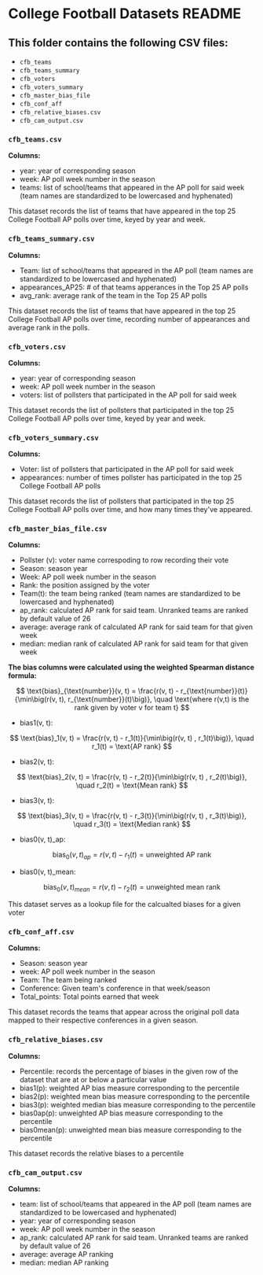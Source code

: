 # College Football Datasets README
## This folder contains the following CSV files:

- `cfb_teams`
- `cfb_teams_summary`
- `cfb_voters`
- `cfb_voters_summary`
- `cfb_master_bias_file`
- `cfb_conf_aff`
- `cfb_relative_biases.csv`
- `cfb_cam_output.csv`

### `cfb_teams.csv`
<b>Columns:</b>

- year: year of corresponding season
- week: AP poll week number in the season
- teams: list of school/teams that appeared in the AP poll for said week (team names are standardized to be lowercased and hyphenated)

This dataset records the list of teams that have appeared in the top 25 College Football AP polls over time, keyed by year and week. 

### `cfb_teams_summary.csv`
<b>Columns:</b>

- Team: list of school/teams that appeared in the AP poll (team names are standardized to be lowercased and hyphenated)
- appearances_AP25: # of that teams apperances in the Top 25 AP polls
- avg_rank: average rank of the team in the Top 25 AP polls

This dataset records the list of teams that have appeared in the top 25 College Football AP polls over time, recording number of appearances and average rank in the polls. 

### `cfb_voters.csv`
<b>Columns:</b>

- year: year of corresponding season
- week: AP poll week number in the season
- voters: list of pollsters that participated in the AP poll for said week

This dataset records the list of pollsters that participated in the top 25 College Football AP polls over time, keyed by year and week. 

### `cfb_voters_summary.csv`
<b>Columns:</b>

- Voter: list of pollsters that participated in the AP poll for said week
- appearances: number of times pollster has participated in the top 25 College Football AP polls

This dataset records the list of pollsters that participated in the top 25 College Football AP polls over time, and how many times they've appeared. 

### `cfb_master_bias_file.csv`
<b>Columns:</b>

- Pollster (v): voter name correspoding to row recording their vote 
- Season: season year
- Week: AP poll week number in the season
- Rank: the position assigned by the voter
- Team(t): the team being ranked (team names are standardized to be lowercased and hyphenated)
- ap_rank: calculated AP rank for said team. Unranked teams are ranked by default value of 26
- average: average rank of calculated AP rank for said team for that given week
- median: median rank of calculated AP rank for said team for that given week
 
<b>The bias columns were calculated using the weighted Spearman distance formula:</b>

$$
\text{bias}_{\text{number}}(v, t) = \frac{r(v, t) - r_{\text{number}}(t)}{\min\big(r(v, t), r_{\text{number}}(t)\big)}, \quad 
\text{where r(v,t) is the rank given by voter v for team t}
$$
 

- bias1(v, t): 

$$
\text{bias}_1(v, t) = \frac{r(v, t) - r_1(t)}{\min\big(r(v, t) , r_1(t)\big)}, \quad r_1(t) = \text{AP rank}
$$

- bias2(v, t): 

$$
\text{bias}_2(v, t) = \frac{r(v, t) - r_2(t)}{\min\big(r(v, t) , r_2(t)\big)}, \quad r_2(t) = \text{Mean rank}
$$
- bias3(v, t):

$$
\text{bias}_3(v, t) = \frac{r(v, t) - r_3(t)}{\min\big(r(v, t) , r_3(t)\big)}, \quad r_3(t) = \text{Median rank}
$$

- bias0(v, t)_ap:

$$
\text{bias}_0(v, t)_{ap} = r(v, t) - r_1(t) = \text{unweighted AP rank}
$$

- bias0(v, t)_mean:

$$
\text{bias}_0(v, t)_{mean} = r(v, t) - r_2(t) = \text{unweighted mean rank}
$$

This dataset serves as a lookup file for the calcualted biases for a given voter 

### `cfb_conf_aff.csv`
<b>Columns:</b>

- Season: season year
- week: AP poll week number in the season
- Team: The team being ranked
- Conference: Given team's conference in that week/season
- Total_points: Total points earned that week

This dataset records the teams that appear across the original poll data mapped to their respective conferences in a given season. 

### `cfb_relative_biases.csv`
<b>Columns:</b>

- Percentile: records the percentage of biases in the given row of the dataset that are at or below a particular value
- bias1(p): weighted AP bias measure corresponding to the percentile
- bias2(p): weighted mean bias measure corresponding to the percentile
- bias3(p): weighted median bias measure corresponding to the percentile
- bias0ap(p): unweighted AP bias measure corresponding to the percentile
- bias0mean(p): unweighted mean bias measure corresponding to the percentile

This dataset records the relative biases to a percentile

### `cfb_cam_output.csv`
<b>Columns:</b>

- team: list of school/teams that appeared in the AP poll (team names are standardized to be lowercased and hyphenated)
- year: year of corresponding season
- week: AP poll week number in the season
- ap_rank: calculated AP rank for said team. Unranked teams are ranked by default value of 26
- average: average AP ranking
- median: median AP ranking
